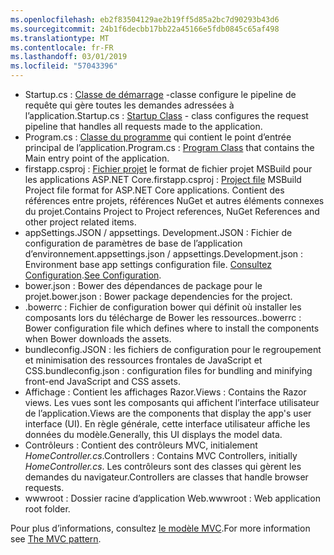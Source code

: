 ```yaml
---
ms.openlocfilehash: eb2f83504129ae2b19ff5d85a2bc7d90293b43d6
ms.sourcegitcommit: 24b1f6decbb17bb22a45166e5fdb0845c65af498
ms.translationtype: MT
ms.contentlocale: fr-FR
ms.lasthandoff: 03/01/2019
ms.locfileid: "57043396"
---
```

* <span data-ttu-id="8889c-101">Startup.cs : [Classe de démarrage](xref:fundamentals/startup) -classe configure le pipeline de requête qui gère toutes les demandes adressées à l’application.</span><span class="sxs-lookup"><span data-stu-id="8889c-101">Startup.cs : [Startup Class](xref:fundamentals/startup) - class configures the request pipeline that handles all requests made to the application.</span></span>
* <span data-ttu-id="8889c-102">Program.cs : [Classe du programme](xref:fundamentals/index) qui contient le point d’entrée principal de l’application.</span><span class="sxs-lookup"><span data-stu-id="8889c-102">Program.cs : [Program Class](xref:fundamentals/index) that contains the Main entry point of the application.</span></span>
* <span data-ttu-id="8889c-103">firstapp.csproj : [Fichier projet](/dotnet/articles/core/preview3/tools/csproj) le format de fichier projet MSBuild pour les applications ASP.NET Core.</span><span class="sxs-lookup"><span data-stu-id="8889c-103">firstapp.csproj : [Project file](/dotnet/articles/core/preview3/tools/csproj) MSBuild Project file format for ASP.NET Core applications.</span></span> <span data-ttu-id="8889c-104">Contient des références entre projets, références NuGet et autres éléments connexes du projet.</span><span class="sxs-lookup"><span data-stu-id="8889c-104">Contains Project to Project references, NuGet References and other project related items.</span></span>
* <span data-ttu-id="8889c-105">appSettings.JSON / appsettings. Development.JSON : Fichier de configuration de paramètres de base de l’application d’environnement.</span><span class="sxs-lookup"><span data-stu-id="8889c-105">appsettings.json / appsettings.Development.json : Environment base app settings configuration file.</span></span> <span data-ttu-id="8889c-106">[Consultez Configuration](xref:fundamentals/configuration/index).</span><span class="sxs-lookup"><span data-stu-id="8889c-106">[See Configuration](xref:fundamentals/configuration/index).</span></span>
* <span data-ttu-id="8889c-107">bower.json : Bower des dépendances de package pour le projet.</span><span class="sxs-lookup"><span data-stu-id="8889c-107">bower.json : Bower package dependencies for the project.</span></span>
* <span data-ttu-id="8889c-108">.bowerrc : Fichier de configuration bower qui définit où installer les composants lors du télécharge de Bower les ressources.</span><span class="sxs-lookup"><span data-stu-id="8889c-108">.bowerrc : Bower configuration file which defines where to install the components when Bower downloads the assets.</span></span>
* <span data-ttu-id="8889c-109">bundleconfig.JSON : les fichiers de configuration pour le regroupement et minimisation des ressources frontales de JavaScript et CSS.</span><span class="sxs-lookup"><span data-stu-id="8889c-109">bundleconfig.json : configuration files for bundling and minifying front-end JavaScript and CSS assets.</span></span>
* <span data-ttu-id="8889c-110">Affichage : Contient les affichages Razor.</span><span class="sxs-lookup"><span data-stu-id="8889c-110">Views : Contains the Razor views.</span></span> <span data-ttu-id="8889c-111">Les vues sont les composants qui affichent l’interface utilisateur de l’application.</span><span class="sxs-lookup"><span data-stu-id="8889c-111">Views are the components that display the app's user interface (UI).</span></span> <span data-ttu-id="8889c-112">En règle générale, cette interface utilisateur affiche les données du modèle.</span><span class="sxs-lookup"><span data-stu-id="8889c-112">Generally, this UI displays the model data.</span></span>
* <span data-ttu-id="8889c-113">Contrôleurs : Contient des contrôleurs MVC, initialement *HomeController.cs*.</span><span class="sxs-lookup"><span data-stu-id="8889c-113">Controllers : Contains MVC Controllers, initially *HomeController.cs*.</span></span> <span data-ttu-id="8889c-114">Les contrôleurs sont des classes qui gèrent les demandes du navigateur.</span><span class="sxs-lookup"><span data-stu-id="8889c-114">Controllers are classes that handle browser requests.</span></span>
* <span data-ttu-id="8889c-115">wwwroot : Dossier racine d’application Web.</span><span class="sxs-lookup"><span data-stu-id="8889c-115">wwwroot : Web application root folder.</span></span>

<span data-ttu-id="8889c-116">Pour plus d’informations, consultez [le modèle MVC](xref:mvc/overview).</span><span class="sxs-lookup"><span data-stu-id="8889c-116">For more information see [The MVC pattern](xref:mvc/overview).</span></span>

